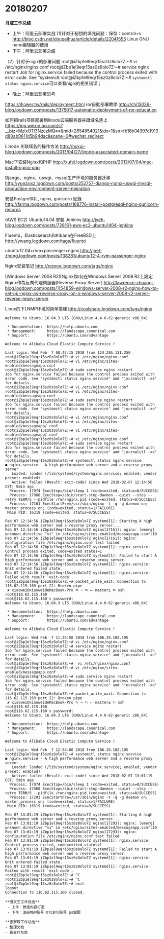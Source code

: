 # 20180207

**肖威工作总结**
- 上午：阿里云部署实战
(1)针对于秘钥的填充问题：保存：control+s
http://blog.csdn.net/doupeihua/article/details/22041555
Linux GNU nano编辑器的使用
- 下午：阿里云部署总结

（2）针对于nigix的部署问题
root@iZbp1el9eqr15sz0z8olo7Z:~# vi /etc/nginx/nginx.conf
root@iZbp1el9eqr15sz0z8olo7Z:~# service nginx restart
Job for nginx.service failed because the control process exited with error code. See "systemctl
root@iZbp1el9eqr15sz0z8olo7Z:~# ```systemctl status nginx.service```可以查看nigix的相关错误；




- 晚上：阿里云部署思考

https://ihower.tw/rails/deployment.html
ror自動部署教學
http://chi15036-blog.logdown.com/posts/1375017-automatic-deployment-of-ror-education

如何把rails项目部署到linode云端服务器并跟域名连上
https://mp.weixin.qq.com/s?__biz=MzIxOTI3NzczMQ==&mid=2654854921&idx=1&sn=fb18b04397c1913d80ab0611d5b94dac&scene=0#wechat_redirect

Linode 关联域名的操作方法
http://hukui-blog.logdown.com/posts/2017/04/27/linode-associated-domain-name

Mac下安装Nginx和PHP
http://xufei.logdown.com/posts/2013/07/04/mac-install-nginx-php

Django、nginx、uswgi、mysql生产环境的服务器迁移
http://yuezaixz.logdown.com/posts/252757-django-nginx-uswgi-mysql-production-environment-server-migration

安裝PostgreSQL, nginx, gunicorn 紀錄
http://farma.logdown.com/posts/168776-install-postgresql-nginx-gunicorn-records

(AWS EC2) Ubuntu14.04 安裝 Jenkins
http://jyeh-blog.logdown.com/posts/728161-aws-ec2-ubuntu1404-jenkins


Fluentd，Elasticsearch和Kibana在FreeBSD上
http://ywang.logdown.com/tags/fluentd


ubuntu12.04+rvm+passenger+nginx
http://joel-zhong.logdown.com/posts/138281/ubuntu12-4-rvm-passenger-nginx

Nginx安装笔记
http://rexxon.logdown.com/tags/nginx

[Windows Server 2008 R2][Nginx]如何在Windows Server 2008 R2上設定Nginx作為反向代理伺服器(Reverse Proxy Server)
http://lawrence-chuang-blog.logdown.com/posts/1154859-windows-server-2008-r2-nginx-how-to-set-up-nginx-as-reverse-proxy-on-a-windows-server-2008-r2-server-reverse-proxy-server

Linux的下LNMP环境的简单搭建
http://coolshare.logdown.com/tags/nginx
```
Welcome to Ubuntu 16.04.3 LTS (GNU/Linux 4.4.0-62-generic x86_64)

 * Documentation:  https://help.ubuntu.com
 * Management:     https://landscape.canonical.com
 * Support:        https://ubuntu.com/advantage

Welcome to Alibaba Cloud Elastic Compute Service !

Last login: Wed Feb  7 08:47:15 2018 from 124.205.131.250
root@iZbp1el9eqr15sz0z8olo7Z:~# vi /etc/nginx/nginx.conf
root@iZbp1el9eqr15sz0z8olo7Z:~# vi /etc/nginx/sites-enabled/messageapp.conf
root@iZbp1el9eqr15sz0z8olo7Z:~# sudo service nginx restart
Job for nginx.service failed because the control process exited with error code. See "systemctl status nginx.service" and "journalctl -xe" for details.
root@iZbp1el9eqr15sz0z8olo7Z:~# vi /etc/nginx/nginx.conf
root@iZbp1el9eqr15sz0z8olo7Z:~# vi /etc/nginx/sites-enabled/messageapp.conf
root@iZbp1el9eqr15sz0z8olo7Z:~# sudo service nginx restart
Job for nginx.service failed because the control process exited with error code. See "systemctl status nginx.service" and "journalctl -xe" for details.
root@iZbp1el9eqr15sz0z8olo7Z:~# vi /etc/nginx/nginx.conf
root@iZbp1el9eqr15sz0z8olo7Z:~# vi /etc/nginx/sites-enabled/messageapp/.conf
root@iZbp1el9eqr15sz0z8olo7Z:~# vi /etc/nginx/sites-enabled/messageapp/.conf
root@iZbp1el9eqr15sz0z8olo7Z:~# vi /etc/nginx/nginx.conf
root@iZbp1el9eqr15sz0z8olo7Z:~# sudo service nginx restart
Job for nginx.service failed because the control process exited with error code. See "systemctl status nginx.service" and "journalctl -xe" for details.
root@iZbp1el9eqr15sz0z8olo7Z:~# systemctl status nginx.service
● nginx.service - A high performance web server and a reverse proxy server
   Loaded: loaded (/lib/systemd/system/nginx.service; enabled; vendor preset: enabled)
   Active: failed (Result: exit-code) since Wed 2018-02-07 12:14:56 CST; 8min ago
  Process: 17074 ExecStop=/bin/sleep 1 (code=exited, status=0/SUCCESS)
  Process: 17068 ExecStop=/sbin/start-stop-daemon --quiet --stop --retry TERM/5 --pidfile /run/nginx.pid (code=exited, status=0/SUCCESS)
  Process: 17161 ExecStartPre=/usr/sbin/nginx -t -q -g daemon on; master_process on; (code=exited, status=1/FAILURE)
 Main PID: 16319 (code=exited, status=0/SUCCESS)

Feb 07 12:14:56 iZbp1el9eqr15sz0z8olo7Z systemd[1]: Starting A high performance web server and a reverse proxy server...
Feb 07 12:14:56 iZbp1el9eqr15sz0z8olo7Z nginx[17161]: nginx: [emerg] unknown directive "vi" in /etc/nginx/sites-enabled/messageapp.conf:10
Feb 07 12:14:56 iZbp1el9eqr15sz0z8olo7Z nginx[17161]: nginx: configuration file /etc/nginx/nginx.conf test failed
Feb 07 12:14:56 iZbp1el9eqr15sz0z8olo7Z systemd[1]: nginx.service: Control process exited, code=exited status=1
Feb 07 12:14:56 iZbp1el9eqr15sz0z8olo7Z systemd[1]: Failed to start A high performance web server and a reverse proxy server.
Feb 07 12:14:56 iZbp1el9eqr15sz0z8olo7Z systemd[1]: nginx.service: Unit entered failed state.
Feb 07 12:14:56 iZbp1el9eqr15sz0z8olo7Z systemd[1]: nginx.service: Failed with result 'exit-code'.
root@iZbp1el9eqr15sz0z8olo7Z:~# packet_write_wait: Connection to 116.62.115.160 port 22: Broken pipe
 ✘ xiaowei@xiaoweideMacBook-Pro ⮀ ~ ⮀ ⭠ master± ⮀ ssh root@116.62.115.160
root@116.62.115.160's password:
Welcome to Ubuntu 16.04.3 LTS (GNU/Linux 4.4.0-62-generic x86_64)

 * Documentation:  https://help.ubuntu.com
 * Management:     https://landscape.canonical.com
 * Support:        https://ubuntu.com/advantage

Welcome to Alibaba Cloud Elastic Compute Service !

Last login: Wed Feb  7 11:25:58 2018 from 106.39.102.195
root@iZbp1el9eqr15sz0z8olo7Z:~# vi /etc/nginx/nginx.conf
root@iZbp1el9eqr15sz0z8olo7Z:~# service nginx restart
Job for nginx.service failed because the control process exited with error code. See "systemctl status nginx.service" and "journalctl -xe" for details.
root@iZbp1el9eqr15sz0z8olo7Z:~#  vi /etc/nginx/nginx.conf
root@iZbp1el9eqr15sz0z8olo7Z:~# vi /etc/nginx/sites-enabled/messageapp.conf
root@iZbp1el9eqr15sz0z8olo7Z:~# sudo service nginx restart
Job for nginx.service failed because the control process exited with error code. See "systemctl status nginx.service" and "journalctl -xe" for details.
root@iZbp1el9eqr15sz0z8olo7Z:~# packet_write_wait: Connection to 116.62.115.160 port 22: Broken pipe
 ✘ xiaowei@xiaoweideMacBook-Pro ⮀ ~ ⮀ ⭠ master± ⮀ ssh root@116.62.115.160
root@116.62.115.160's password:
Welcome to Ubuntu 16.04.3 LTS (GNU/Linux 4.4.0-62-generic x86_64)

 * Documentation:  https://help.ubuntu.com
 * Management:     https://landscape.canonical.com
 * Support:        https://ubuntu.com/advantage

Welcome to Alibaba Cloud Elastic Compute Service !

Last login: Wed Feb  7 12:54:08 2018 from 106.39.102.195
root@iZbp1el9eqr15sz0z8olo7Z:~# systemctl status nginx.service
● nginx.service - A high performance web server and a reverse proxy server
   Loaded: loaded (/lib/systemd/system/nginx.service; enabled; vendor preset: enabled)
   Active: failed (Result: exit-code) since Wed 2018-02-07 13:01:19 CST; 5min ago
  Process: 17074 ExecStop=/bin/sleep 1 (code=exited, status=0/SUCCESS)
  Process: 17068 ExecStop=/sbin/start-stop-daemon --quiet --stop --retry TERM/5 --pidfile /run/nginx.pid (code=exited, status=0/SUCCESS)
  Process: 17293 ExecStartPre=/usr/sbin/nginx -t -q -g daemon on; master_process on; (code=exited, status=1/FAILURE)
 Main PID: 16319 (code=exited, status=0/SUCCESS)

Feb 07 13:01:19 iZbp1el9eqr15sz0z8olo7Z systemd[1]: Starting A high performance web server and a reverse proxy server...
Feb 07 13:01:19 iZbp1el9eqr15sz0z8olo7Z nginx[17293]: nginx: [emerg] unknown directive "vi" in /etc/nginx/sites-enabled/messageapp.conf:10
Feb 07 13:01:19 iZbp1el9eqr15sz0z8olo7Z nginx[17293]: nginx: configuration file /etc/nginx/nginx.conf test failed
Feb 07 13:01:19 iZbp1el9eqr15sz0z8olo7Z systemd[1]: nginx.service: Control process exited, code=exited status=1
Feb 07 13:01:19 iZbp1el9eqr15sz0z8olo7Z systemd[1]: Failed to start A high performance web server and a reverse proxy server.
Feb 07 13:01:19 iZbp1el9eqr15sz0z8olo7Z systemd[1]: nginx.service: Unit entered failed state.
Feb 07 13:01:19 iZbp1el9eqr15sz0z8olo7Z systemd[1]: nginx.service: Failed with result 'exit-code'.
root@iZbp1el9eqr15sz0z8olo7Z:~# ^C
root@iZbp1el9eqr15sz0z8olo7Z:~# ^C
root@iZbp1el9eqr15sz0z8olo7Z:~# exit
logout
Connection to 116.62.115.160 closed.

**田文艺工作总结**
 - 上午：微信内容打造
 - 下午：注册MEW账号 OTCBTC账号 ps做图

**张家琛工作总结**
- 整理文档
- 看支付功能
